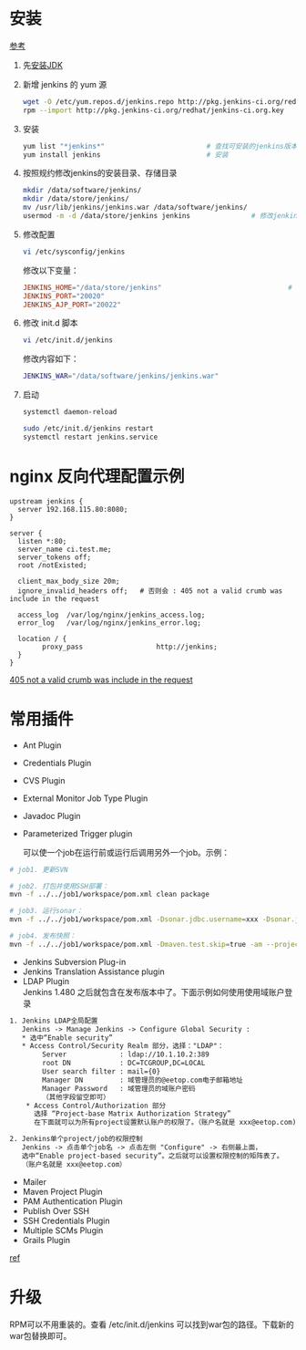 # 安装
[参考](https://wiki.jenkins-ci.org/display/JENKINS/Installing+Jenkins+on+Red+Hat+distributions)

1. 先[安装JDK](CentOs-JDK)

1. 新增 jenkins 的 yum 源

    ```sh
    wget -O /etc/yum.repos.d/jenkins.repo http://pkg.jenkins-ci.org/redhat/jenkins.repo
    rpm --import http://pkg.jenkins-ci.org/redhat/jenkins-ci.org.key
    ```
1. 安装

    ```sh
    yum list "*jenkins*"                         # 查找可安装的jenkins版本
    yum install jenkins                          # 安装
    ```
1. 按照规约修改jenkins的安装目录、存储目录
    ```sh
    mkdir /data/software/jenkins/
    mkdir /data/store/jenkins/
    mv /usr/lib/jenkins/jenkins.war /data/software/jenkins/
    usermod -m -d /data/store/jenkins jenkins               # 修改jenkins用户的主目录为 /data/store/jenkins
    ```

1. 修改配置

    ```sh
    vi /etc/sysconfig/jenkins
    ```
    修改以下变量：

    ```conf
    JENKINS_HOME="/data/store/jenkins"                               # 即jenkins用户的主目录
    JENKINS_PORT="20020"
    JENKINS_AJP_PORT="20022"
    ```

1. 修改 init.d 脚本

    ```sh
    vi /etc/init.d/jenkins
    ```
    修改内容如下：

    ```sh
    JENKINS_WAR="/data/software/jenkins/jenkins.war"
    ```

1. 启动

    ```sh
    systemctl daemon-reload

    sudo /etc/init.d/jenkins restart
    systemctl restart jenkins.service
    ```

# nginx 反向代理配置示例

```text
upstream jenkins {
  server 192.168.115.80:8080;
}

server {
  listen *:80;
  server_name ci.test.me;
  server_tokens off;
  root /notExisted;
  
  client_max_body_size 20m;
  ignore_invalid_headers off;   # 否则会 : 405 not a valid crumb was include in the request    

  access_log  /var/log/nginx/jenkins_access.log;
  error_log   /var/log/nginx/jenkins_error.log;

  location / { 
        proxy_pass                  http://jenkins;
  }
}

```
[405 not a valid crumb was include in the request](https://issues.jenkins-ci.org/browse/JENKINS-12875)

# 常用插件
* Ant Plugin
* Credentials Plugin
* CVS Plugin
* External Monitor Job Type Plugin
* Javadoc Plugin
* Parameterized Trigger plugin

   可以使一个job在运行前或运行后调用另外一个job。示例：

```sh
# job1. 更新SVN  

# job2. 打包并使用SSH部署：
mvn -f ../../job1/workspace/pom.xml clean package

# job3. 运行sonar：
mvn -f ../../job1/workspace/pom.xml -Dsonar.jdbc.username=xxx -Dsonar.jdbc.password=xxx clean compile sonar:sonar

# job4. 发布快照：
mvn -f ../../job1/workspace/pom.xml -Dmaven.test.skip=true -am --projects subModule1/subModule11,submodel2 clean deploy
```

* Jenkins Subversion Plug-in
* Jenkins Translation Assistance plugin
* LDAP Plugin  
  Jenkins 1.480  之后就包含在发布版本中了。下面示例如何使用使用域账户登录

```txt
1. Jenkins LDAP全局配置
   Jenkins -> Manage Jenkins -> Configure Global Security :
   * 选中“Enable security”
   * Access Control/Security Realm 部分，选择："LDAP"：
        Server             : ldap://10.1.10.2:389
        root DN            : DC=TCGROUP,DC=LOCAL
        User search filter : mail={0}
        Manager DN         : 域管理员的@eetop.com电子邮箱地址
        Manager Password   : 域管理员的域账户密码
        （其他字段留空即可）
    * Access Control/Authorization 部分
      选择 “Project-base Matrix Authorization Strategy”
      在下面就可以为所有project设置默认账户的权限了。（账户名就是 xxx@eetop.com)

2. Jenkins单个project/job的权限控制
   Jenkins -> 点击单个job名 -> 点击左侧 "Configure" -> 右侧最上面，
   选中“Enable project-based security”。之后就可以设置权限控制的矩阵表了。
   （账户名就是 xxx@eetop.com）
```

* Mailer
* Maven Project Plugin
* PAM Authentication Plugin
* Publish Over SSH
* SSH Credentials Plugin
* Multiple SCMs Plugin
* Grails Plugin


[ref](https://gist.github.com/wataru420/1757063)



# 升级
RPM可以不用重装的。查看 /etc/init.d/jenkins 可以找到war包的路径。下载新的war包替换即可。